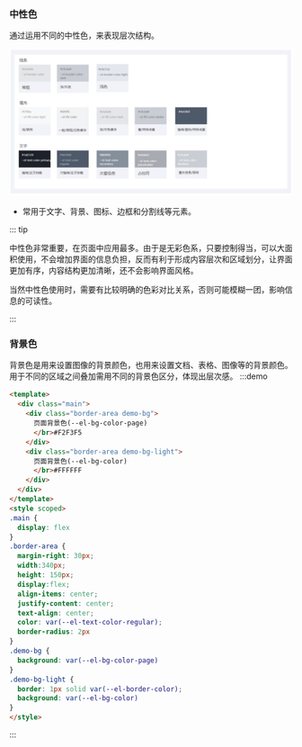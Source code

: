 ###  中性色

通过运用不同的中性色，来表现层次结构。


<img src="./img/中性色.jpg">


- 常用于文字、背景、图标、边框和分割线等元素。

::: tip

中性色非常重要，在页面中应用最多。由于是无彩色系，只要控制得当，可以大面积使用，不会增加界面的信息负担，反而有利于形成内容层次和区域划分，让界面更加有序，内容结构更加清晰，还不会影响界面风格。


当然中性色使用时，需要有比较明确的色彩对比关系，否则可能模糊一团，影响信息的可读性。

:::

### 背景色

背景色是用来设置图像的背景颜色，也用来设置文档、表格、图像等的背景颜色。用于不同的区域之间叠加需用不同的背景色区分，体现出层次感。
:::demo  

```html
<template>
  <div class="main">
    <div class="border-area demo-bg">
      页面背景色(--el-bg-color-page)
      </br>#F2F3F5
    </div>
    <div class="border-area demo-bg-light">
      页面背景色(--el-bg-color)
      </br>#FFFFFF
    </div>
  </div>
</template>
<style scoped>
.main {
  display: flex
}
.border-area {
  margin-right: 30px;
  width:340px;
  height: 150px;
  display:flex;
  align-items: center;
  justify-content: center;
  text-align: center;
  color: var(--el-text-color-regular);
  border-radius: 2px
}
.demo-bg {
  background: var(--el-bg-color-page)
}
.demo-bg-light {
  border: 1px solid var(--el-border-color);
  background: var(--el-bg-color)
}
</style>
```
:::

